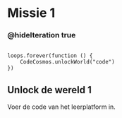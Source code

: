 # Missie 1
### @hideIteration true
```blocks

```

```template
loops.forever(function () {
    CodeCosmos.unlockWorld("code")
})
```
## Unlock de wereld 1

Voer de code van het leerplatform in.
